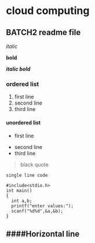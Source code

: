 # cloud computing
## BATCH2  readme file

*italic*

**bold**

***italic bold***

### ordered list
1. first line
2. second line
3. third line

#### unordered list
- first line
+ second line
+ third line

> black quote

`single line code`
```
#include<stdio.h>
int main()
{
  int a,b;
  printf("enter values:");
  scanf("%d%d",&a,&b);
}
```
 ####Horizontal line
 --------------------
